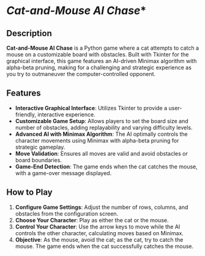 # *Cat-and-Mouse AI Chase**

## Description
**Cat-and-Mouse AI Chase** is a Python game where a cat attempts to catch a mouse on a customizable board with obstacles. Built with Tkinter for the graphical interface, this game features an AI-driven Minimax algorithm with alpha-beta pruning, making for a challenging and strategic experience as you try to outmaneuver the computer-controlled opponent.

## Features
- **Interactive Graphical Interface**: Utilizes Tkinter to provide a user-friendly, interactive experience.
- **Customizable Game Setup**: Allows players to set the board size and number of obstacles, adding replayability and varying difficulty levels.
- **Advanced AI with Minimax Algorithm**: The AI optimally controls the character movements using Minimax with alpha-beta pruning for strategic gameplay.
- **Move Validation**: Ensures all moves are valid and avoid obstacles or board boundaries.
- **Game-End Detection**: The game ends when the cat catches the mouse, with a game-over message displayed.

## How to Play
1. **Configure Game Settings**: Adjust the number of rows, columns, and obstacles from the configuration screen.
2. **Choose Your Character**: Play as either the cat or the mouse.
3. **Control Your Character**: Use the arrow keys to move while the AI controls the other character, calculating moves based on Minimax.
4. **Objective**: As the mouse, avoid the cat; as the cat, try to catch the mouse. The game ends when the cat successfully catches the mouse.
